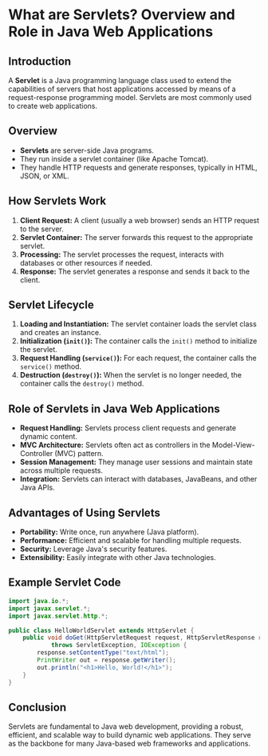 # What are Servlets? Overview and Role in Java Web Applications

## Introduction

A **Servlet** is a Java programming language class used to extend the capabilities of servers that host applications accessed by means of a request-response programming model. Servlets are most commonly used to create web applications.

## Overview

- **Servlets** are server-side Java programs.
- They run inside a servlet container (like Apache Tomcat).
- They handle HTTP requests and generate responses, typically in HTML, JSON, or XML.

## How Servlets Work

1. **Client Request:** A client (usually a web browser) sends an HTTP request to the server.
2. **Servlet Container:** The server forwards this request to the appropriate servlet.
3. **Processing:** The servlet processes the request, interacts with databases or other resources if needed.
4. **Response:** The servlet generates a response and sends it back to the client.

## Servlet Lifecycle

1. **Loading and Instantiation:** The servlet container loads the servlet class and creates an instance.
2. **Initialization (`init()`):** The container calls the `init()` method to initialize the servlet.
3. **Request Handling (`service()`):** For each request, the container calls the `service()` method.
4. **Destruction (`destroy()`):** When the servlet is no longer needed, the container calls the `destroy()` method.

## Role of Servlets in Java Web Applications

- **Request Handling:** Servlets process client requests and generate dynamic content.
- **MVC Architecture:** Servlets often act as controllers in the Model-View-Controller (MVC) pattern.
- **Session Management:** They manage user sessions and maintain state across multiple requests.
- **Integration:** Servlets can interact with databases, JavaBeans, and other Java APIs.

## Advantages of Using Servlets

- **Portability:** Write once, run anywhere (Java platform).
- **Performance:** Efficient and scalable for handling multiple requests.
- **Security:** Leverage Java's security features.
- **Extensibility:** Easily integrate with other Java technologies.

## Example Servlet Code

```java
import java.io.*;
import javax.servlet.*;
import javax.servlet.http.*;

public class HelloWorldServlet extends HttpServlet {
    public void doGet(HttpServletRequest request, HttpServletResponse response)
            throws ServletException, IOException {
        response.setContentType("text/html");
        PrintWriter out = response.getWriter();
        out.println("<h1>Hello, World!</h1>");
    }
}
```

## Conclusion

Servlets are fundamental to Java web development, providing a robust, efficient, and scalable way to build dynamic web applications. They serve as the backbone for many Java-based web frameworks and applications.
